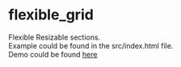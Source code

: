 flexible_grid
=============

Flexible Resizable sections.  
Example could be found in the src/index.html file.  
Demo could be found [here](http://yahyakacem.github.io/flexible_grid/)
